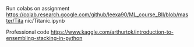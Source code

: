 Run colabs on assignment
https://colab.research.google.com/github/leexa90/ML_course_BII/blob/master/Tita
nic/Titanic.ipynb 


Professional code
https://www.kaggle.com/arthurtok/introduction-to-ensembling-stacking-in-python
